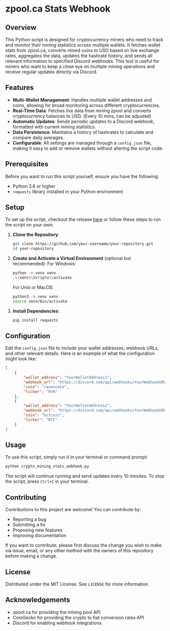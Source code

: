 
# zpool.ca Stats Webhook

## Overview
This Python script is designed for cryptocurrency miners who need to track and monitor their mining statistics across multiple wallets. It fetches wallet stats from zpool.ca, converts mined coins to USD based on live exchange rates, aggregates the data, updates the hashrate history, and sends all relevant information to specified Discord webhooks. This tool is useful for miners who want to keep a close eye on multiple mining operations and receive regular updates directly via Discord.

## Features
- **Multi-Wallet Management**: Handles multiple wallet addresses and coins, allowing for broad monitoring across different cryptocurrencies.
- **Real-Time Data**: Fetches live data from mining zpool and converts cryptocurrency balances to USD. (Every 10 mins, can be adjusted)
- **Automatic Updates**: Sends periodic updates to a Discord webhook, formatted with current mining statistics.
- **Data Persistence**: Maintains a history of hashrates to calculate and compare daily averages.
- **Configurable**: All settings are managed through a `config.json` file, making it easy to add or remove wallets without altering the script code.

## Prerequisites
Before you want to run this script yourself, ensure you have the following:
- Python 3.6 or higher
- `requests` library installed in your Python environment

## Setup
To set up the script, checkout the release [here](https://github.com/Exohayvan/zpool.ca-discord-webhook/releases/tag/Initial) or follow these steps to run the script on your own:

1. **Clone the Repository**:
   ```bash
   git clone https://github.com/your-username/your-repository.git
   cd your-repository
   ```

2. **Create and Activate a Virtual Environment** (optional but recommended):
   For Windows:
   ```bash
   python -m venv venv
   .\\venv\\Scripts\\activate
   ```
   For Unix or MacOS:
   ```bash
   python3 -m venv venv
   source venv/bin/activate
   ```

3. **Install Dependencies**:
   ```bash
   pip install requests
   ```

## Configuration
Edit the `config.json` file to include your wallet addresses, webhook URLs, and other relevant details. Here is an example of what the configuration might look like:

```json
[
    {
        "wallet_address": "YourWalletAddress1",
        "webhook_url": "https://discord.com/api/webhooks/YourWebhookURL1",
        "coin": "ravencoin",
        "ticker": "RVN"
    },
    {
        "wallet_address": "YourWalletAddress2",
        "webhook_url": "https://discord.com/api/webhooks/YourWebhookURL2",
        "coin": "bitcoin",
        "ticker": "BTC"
    }
]
```

## Usage
To use this script, simply run it in your terminal or command prompt:

```bash
python crypto_mining_stats_webhook.py
```

The script will continue running and send updates every 10 minutes. To stop the script, press `Ctrl+C` in your terminal.

## Contributing
Contributions to this project are welcome! You can contribute by:
- Reporting a bug
- Submitting a fix
- Proposing new features
- Improving documentation

If you want to contribute, please first discuss the change you wish to make via issue, email, or any other method with the owners of this repository before making a change.

## License
Distributed under the MIT License. See `LICENSE` for more information.


## Acknowledgements
- zpool.ca for providing the mining pool API
- CoinGecko for providing the crypto to fiat conversion rates API
- Discord for enabling webhook integrations